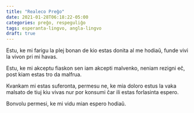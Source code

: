 ```yaml
---
title: "Realeco Preĝo"
date: 2021-01-28T06:18:22-05:00
categories: preĝo, respeguliĝo
tags: esperanta-lingvo, angla-lingvo
draft: true
---
```

Estu, ke mi farigu la plej bonan de kio estas donita al me hodiaŭ, funde vivi la vivon pri mi havas.

Estu, ke mi akceptu fiaskon sen iam akcepti malvenko, neniam rezigni eĉ, post kiam estas tro da malfrua.

Kvankam mi estas suferonta, permesu ne, ke mia doloro estus la vaka malsato de tiuj kiu vivas nur por konsumi ĉar ili estas forlasinta espero.

Bonvolu permesi, ke mi vidu mian espero hodiaŭ.

